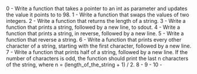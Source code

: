 0 - Write a function that takes a pointer to an int as parameter and updates the value it points to to 98.
1 - Write a function that swaps the values of two integers.
2 - Write a function that returns the length of a string.
3 - Write a function that prints a string, followed by a new line, to sdout.
4 - Write a function that prints a string, in reverse, followed by a new line.
5 - Write a function that reverse a string.
6 - Write a function that prints every other character of a string, starting with the first character, followed by a new line.
7 - Write a function that prints half of a string, followed by a new line. If the number of characters is odd, the function should print the last n characters of the string, where n = (length_of_the_string + 1) / 2.
8 -
9 -
10 -